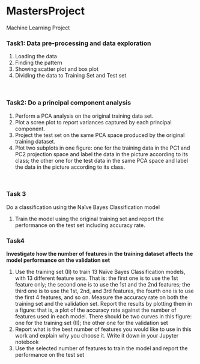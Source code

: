 # MastersProject
Machine Learning Project
<h3>Task1: Data pre-processing and data exploration</h3>
<p>
	<ol>
		<li>Loading the data</li>
		<li>Finding the pattern</li>
		<li> Showing scatter plot and box plot</li>
		<li> Dividing the data to Training Set and Test set </li>
	</ol>
</p>
<br />
<h3>Task2: Do a principal component analysis</h3>
<p>
<ol>
	<li>Perform a PCA analysis on the original training data set.</li>
	<li>Plot a scree plot to report variances captured by each principal component.</li>
	<li>Project the test set on the same PCA space produced by the original training dataset. </li>
	<li>Plot two subplots in one figure: one for the training data in the PC1 and PC2 projection space and
label the data in the picture according to its class; the other one for the test data in the same PCA space and label the data in the picture according to its class.</li>
</ol>
</p>
<br/>
<h3>Task 3</h3>
<p>
        Do a classification using the Naïve Bayes Classification model
    <ol><li>Train the model using the original training set and report the performance on the test set including accuracy rate.</li></ol>
</p>
<h3>
  Task4
</h3>
<p>
  <b>Investigate how the number of features in the training dataset affects the model performance on the validation set</b>
  <ol>
    <li>Use the training set (II) to train 13 Naïve Bayes Classification models, with 13 different feature sets. That is: the first one is to use the 1st feature only; the second one is to use the 1st and the 2nd features; the third one is to use the 1st, 2nd, and 3rd features, the fourth one is to use the first 4 features, and so on.
Measure the accuracy rate on both the training set and the validation set. Report the results by plotting them in a figure: that is, a plot of the accuracy rate against the number of features used in each model. There should be two curves in this figure: one for the training set (II); the other one for the validation set</li>
    <li>Report what is the best number of features you would like to use in this work and explain why you choose it. Write it down in your Jupyter notebook </li>
    <li>Use the selected number of features to train the model and report the performance on the test set</li>
</ol>
</p>
